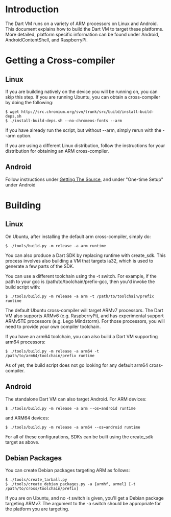 # Introduction

The Dart VM runs on a variety of ARM processors on Linux and Android. This document explains how to build the Dart VM to target these platforms. More detailed, platform specific information can be found under Android, AndroidContentShell, and RaspberryPi.

# Getting a Cross-compiler

## Linux

If you are building natively on the device you will be running on, you can skip this step. If you are running Ubuntu, you can obtain a cross-compiler by doing the following:

```
$ wget http://src.chromium.org/svn/trunk/src/build/install-build-deps.sh
$ ./install-build-deps.sh --no-chromeos-fonts --arm
```

If you have already run the script, but without --arm, simply rerun with the --arm option.

If you are using a different Linux distribution, follow the instructions for your distribution for obtaining an ARM cross-compiler.

## Android

Follow instructions under [Getting The Source](https://github.com/dart-lang/sdk/wiki/Getting-The-Source), and under "One-time Setup" under Android

# Building

## Linux

On Ubuntu, after installing the default arm cross-compiler, simply do:

```
$ ./tools/build.py -m release -a arm runtime
```

You can also produce a Dart SDK by replacing runtime with create_sdk. This process involves also building a VM that targets ia32, which is used to generate a few parts of the SDK.

You can use a different toolchain using the -t switch. For example, if the path to your gcc is /path/to/toolchain/prefix-gcc, then you'd invoke the build script with:

```
$ ./tools/build.py -m release -a arm -t /path/to/toolchain/prefix runtime
```

The default Ubuntu cross-compiler will target ARMv7 processors. The Dart VM also supports ARMv6 (e.g. RaspberryPi), and has experimental support ARMv5TE processors (e.g. Lego Mindstorm). For those processors, you will need to provide your own compiler toolchain.

If you have an arm64 toolchain, you can also build a Dart VM supporting arm64 processors:

```
$ ./tools/build.py -m release -a arm64 -t /path/to/arm64/toolchain/prefix runtime
```

As of yet, the build script does not go looking for any default arm64 cross-compiler.

## Android

The standalone Dart VM can also target Android. For ARM devices:

```
$ ./tools/build.py -m release -a arm --os=android runtime
```

and ARM64 devices:

```
$ ./tools/build.py -m release -a arm64 --os=android runtime
```

For all of these configurations, SDKs can be built using the create_sdk target as above.

## Debian Packages

You can create Debian packages targeting ARM as follows:

```
$ ./tools/create_tarball.py
$ ./tools/create_debian_packages.py -a {armhf, armel} [-t /path/to/cross/toolchain/prefix]
```

If you are on Ubuntu, and no -t switch is given, you'll get a Debian package targeting ARMv7. The argument to the -a switch should be appropriate for the platform you are targeting.